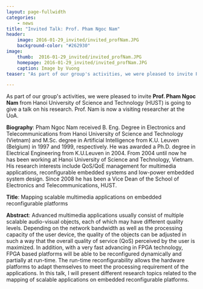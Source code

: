 ```yaml
--- 
layout: page-fullwidth
categories:
    - news
title: "Invited Talk: Prof. Pham Ngoc Nam"
header:
    image: 2016-01-29_invited/invited_profNam.JPG
    background-color: "#262930"
image:
    thumb:  2016-01-29_invited/invited_profNam.JPG
    homepage: 2016-01-29_invited/invited_profNam.JPG
    caption: Image by Vuong
teaser: "As part of our group's activities, we were pleased to invite Prof. Pham Ngoc Nam from Hanoi University of Science and Technology (HUST) is going to give a talk on his research. Prof. Nam is now a visiting researcher at the UoA."

---
```



As part of our group's activities, we were pleased to invite  **Prof. Pham Ngoc Nam** from Hanoi University of Science and Technology (HUST) is going to give a talk on his research. Prof. Nam is now a visiting researcher at the UoA.

 

**Biography**: Pham Ngoc Nam received B. Eng. Degree in Electronics and Telecommunications from Hanoi University of Science and Technology (Vietnam) and M.Sc. degree in Artificial Intelligence from K.U. Leuven (Belgium) in 1997 and 1999, respectively. He was awarded a Ph.D. degree in Electrical Engineering from K.U.Leuven in 2004. From 2004 until now he has been working at Hanoi University of Science and Technology, Vietnam. His research interests include QoS/QoE management for multimedia applications, reconfigurable embedded systems and low-power embedded system design. Since 2008 he has been a Vice Dean of the School of Electronics and Telecommunications, HUST.

 

**Title**: Mapping scalable multimedia applications on embedded reconfigurable platforms

 

**Abstract**: Advanced multimedia applications usually consist of multiple scalable audio-visual objects, each of which may have different quality levels. Depending on the network bandwidth as well as the processing capacity of the user device, the quality of the objects can be adjusted in such a way that the overall quality of service (QoS) perceived by the user is maximized. In addition, with a very fast advancing in FPGA technology, FPGA based platforms will be able to be reconfigured dynamically and partially at run-time. The run-time reconfigurability allows the hardware platforms to adapt themselves to meet the processing requirement of the applications. In this talk, I will present different research topics related to the mapping of scalable applications on embedded reconfigurable platforms.